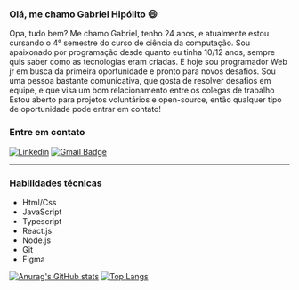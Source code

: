 ### Olá, me chamo Gabriel Hipólito 😄

Opa, tudo bem? Me chamo Gabriel, tenho 24 anos, e atualmente estou cursando o 4° semestre do curso de ciência da computação. Sou apaixonado por programação desde quanto eu tinha 10/12 anos, sempre quis saber como as tecnologias eram criadas. E hoje sou programador Web jr em busca da primeira oportunidade e pronto para novos desafios.
Sou uma pessoa bastante comunicativa, que gosta de resolver desafios em equipe, e que visa um bom relacionamento entre os colegas de trabalho
Estou aberto para projetos voluntários e open-source, então qualquer tipo de oportunidade pode entrar em contato!


### Entre em contato
[![Linkedin](https://img.shields.io/badge/-LinkedIn-%230077B5?style=for-the-badge&logo=linkedin&logoColor=white)](https://www.linkedin.com/in/gabriel-hipolito)
[![Gmail Badge](https://img.shields.io/badge/-c.gabrielipolitoh@gmail.com-1F98FF?style=flat-square&logo=Gmail&logoColor=white&link=mailto:c.gabrielipolitoh@gmail.com)](mailto:c.gabrielipolitoh@gmail.com)
*** 
### Habilidades técnicas
* Html/Css
* JavaScript
* Typescript
* React.js
* Node.js
* Git
* Figma


[![Anurag's GitHub stats](https://github-readme-stats.vercel.app/api?username=gabrielhipolitoo)](https://github.com/anuraghazra/github-readme-stats) [![Top Langs](https://github-readme-stats.vercel.app/api/top-langs/?username=gabrielhipolitoo&layout=compact)](https://github.com/anuraghazra/github-readme-stats)




     
 

